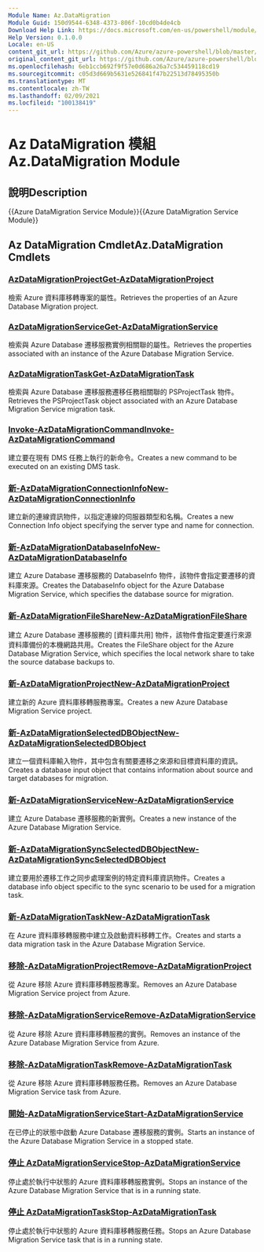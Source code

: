 ```yaml
---
Module Name: Az.DataMigration
Module Guid: 150d9544-6348-4373-806f-10cd0b4de4cb
Download Help Link: https://docs.microsoft.com/en-us/powershell/module/az.datamigration
Help Version: 0.1.0.0
Locale: en-US
content_git_url: https://github.com/Azure/azure-powershell/blob/master/src/DataMigration/DataMigration/help/Az.DataMigration.md
original_content_git_url: https://github.com/Azure/azure-powershell/blob/master/src/DataMigration/DataMigration/help/Az.DataMigration.md
ms.openlocfilehash: 6eb1ccb692f9f57e0d686a26a7c534459118cd19
ms.sourcegitcommit: c05d3d669b5631e526841f47b22513d78495350b
ms.translationtype: MT
ms.contentlocale: zh-TW
ms.lasthandoff: 02/09/2021
ms.locfileid: "100138419"
---
```

# <span data-ttu-id="91f7d-101">Az DataMigration 模組</span><span class="sxs-lookup"><span data-stu-id="91f7d-101">Az.DataMigration Module</span></span>
## <span data-ttu-id="91f7d-102">說明</span><span class="sxs-lookup"><span data-stu-id="91f7d-102">Description</span></span>
<span data-ttu-id="91f7d-103">{{Azure DataMigration Service Module}}</span><span class="sxs-lookup"><span data-stu-id="91f7d-103">{{Azure DataMigration Service Module}}</span></span>

## <span data-ttu-id="91f7d-104">Az DataMigration Cmdlet</span><span class="sxs-lookup"><span data-stu-id="91f7d-104">Az.DataMigration Cmdlets</span></span>
### [<span data-ttu-id="91f7d-105">AzDataMigrationProject</span><span class="sxs-lookup"><span data-stu-id="91f7d-105">Get-AzDataMigrationProject</span></span>](Get-AzDataMigrationProject.md)
<span data-ttu-id="91f7d-106">檢索 Azure 資料庫移轉專案的屬性。</span><span class="sxs-lookup"><span data-stu-id="91f7d-106">Retrieves the properties of an Azure Database Migration project.</span></span>

### [<span data-ttu-id="91f7d-107">AzDataMigrationService</span><span class="sxs-lookup"><span data-stu-id="91f7d-107">Get-AzDataMigrationService</span></span>](Get-AzDataMigrationService.md)
<span data-ttu-id="91f7d-108">檢索與 Azure Database 遷移服務實例相關聯的屬性。</span><span class="sxs-lookup"><span data-stu-id="91f7d-108">Retrieves the properties associated with an instance of the Azure Database Migration Service.</span></span> 

### [<span data-ttu-id="91f7d-109">AzDataMigrationTask</span><span class="sxs-lookup"><span data-stu-id="91f7d-109">Get-AzDataMigrationTask</span></span>](Get-AzDataMigrationTask.md)
<span data-ttu-id="91f7d-110">檢索與 Azure Database 遷移服務遷移任務相關聯的 PSProjectTask 物件。</span><span class="sxs-lookup"><span data-stu-id="91f7d-110">Retrieves the PSProjectTask object associated with an Azure Database Migration Service migration task.</span></span>

### [<span data-ttu-id="91f7d-111">Invoke-AzDataMigrationCommand</span><span class="sxs-lookup"><span data-stu-id="91f7d-111">Invoke-AzDataMigrationCommand</span></span>](Invoke-AzDataMigrationCommand.md)
<span data-ttu-id="91f7d-112">建立要在現有 DMS 任務上執行的新命令。</span><span class="sxs-lookup"><span data-stu-id="91f7d-112">Creates a new command to be executed on an existing DMS task.</span></span>

### [<span data-ttu-id="91f7d-113">新-AzDataMigrationConnectionInfo</span><span class="sxs-lookup"><span data-stu-id="91f7d-113">New-AzDataMigrationConnectionInfo</span></span>](New-AzDataMigrationConnectionInfo.md)
<span data-ttu-id="91f7d-114">建立新的連線資訊物件，以指定連線的伺服器類型和名稱。</span><span class="sxs-lookup"><span data-stu-id="91f7d-114">Creates a new Connection Info object specifying the server type and name for connection.</span></span>

### [<span data-ttu-id="91f7d-115">新-AzDataMigrationDatabaseInfo</span><span class="sxs-lookup"><span data-stu-id="91f7d-115">New-AzDataMigrationDatabaseInfo</span></span>](New-AzDataMigrationDatabaseInfo.md)
<span data-ttu-id="91f7d-116">建立 Azure Database 遷移服務的 DatabaseInfo 物件，該物件會指定要遷移的資料庫來源。</span><span class="sxs-lookup"><span data-stu-id="91f7d-116">Creates the DatabaseInfo object for the Azure Database Migration Service, which specifies the database source for migration.</span></span>

### [<span data-ttu-id="91f7d-117">新-AzDataMigrationFileShare</span><span class="sxs-lookup"><span data-stu-id="91f7d-117">New-AzDataMigrationFileShare</span></span>](New-AzDataMigrationFileShare.md)
<span data-ttu-id="91f7d-118">建立 Azure Database 遷移服務的 [資料庫共用] 物件，該物件會指定要進行來源資料庫備份的本機網路共用。</span><span class="sxs-lookup"><span data-stu-id="91f7d-118">Creates the FileShare object for the Azure Database Migration Service, which specifies the local network share to take the source database backups to.</span></span>

### [<span data-ttu-id="91f7d-119">新-AzDataMigrationProject</span><span class="sxs-lookup"><span data-stu-id="91f7d-119">New-AzDataMigrationProject</span></span>](New-AzDataMigrationProject.md)
<span data-ttu-id="91f7d-120">建立新的 Azure 資料庫移轉服務專案。</span><span class="sxs-lookup"><span data-stu-id="91f7d-120">Creates a new Azure Database Migration Service project.</span></span>

### [<span data-ttu-id="91f7d-121">新-AzDataMigrationSelectedDBObject</span><span class="sxs-lookup"><span data-stu-id="91f7d-121">New-AzDataMigrationSelectedDBObject</span></span>](New-AzDataMigrationSelectedDBObject.md)
<span data-ttu-id="91f7d-122">建立一個資料庫輸入物件，其中包含有關要遷移之來源和目標資料庫的資訊。</span><span class="sxs-lookup"><span data-stu-id="91f7d-122">Creates a database input object that contains information about source and target databases for migration.</span></span>

### [<span data-ttu-id="91f7d-123">新-AzDataMigrationService</span><span class="sxs-lookup"><span data-stu-id="91f7d-123">New-AzDataMigrationService</span></span>](New-AzDataMigrationService.md)
<span data-ttu-id="91f7d-124">建立 Azure Database 遷移服務的新實例。</span><span class="sxs-lookup"><span data-stu-id="91f7d-124">Creates a new instance of the Azure Database Migration Service.</span></span>

### [<span data-ttu-id="91f7d-125">新-AzDataMigrationSyncSelectedDBObject</span><span class="sxs-lookup"><span data-stu-id="91f7d-125">New-AzDataMigrationSyncSelectedDBObject</span></span>](New-AzDataMigrationSyncSelectedDBObject.md)
<span data-ttu-id="91f7d-126">建立要用於遷移工作之同步處理案例的特定資料庫資訊物件。</span><span class="sxs-lookup"><span data-stu-id="91f7d-126">Creates a database info object specific to the sync scenario to be used for a migration task.</span></span>

### [<span data-ttu-id="91f7d-127">新-AzDataMigrationTask</span><span class="sxs-lookup"><span data-stu-id="91f7d-127">New-AzDataMigrationTask</span></span>](New-AzDataMigrationTask.md)
<span data-ttu-id="91f7d-128">在 Azure 資料庫移轉服務中建立及啟動資料移轉工作。</span><span class="sxs-lookup"><span data-stu-id="91f7d-128">Creates and starts a data migration task in the Azure Database Migration Service.</span></span>

### [<span data-ttu-id="91f7d-129">移除-AzDataMigrationProject</span><span class="sxs-lookup"><span data-stu-id="91f7d-129">Remove-AzDataMigrationProject</span></span>](Remove-AzDataMigrationProject.md)
<span data-ttu-id="91f7d-130">從 Azure 移除 Azure 資料庫移轉服務專案。</span><span class="sxs-lookup"><span data-stu-id="91f7d-130">Removes an Azure Database Migration Service project from Azure.</span></span>

### [<span data-ttu-id="91f7d-131">移除-AzDataMigrationService</span><span class="sxs-lookup"><span data-stu-id="91f7d-131">Remove-AzDataMigrationService</span></span>](Remove-AzDataMigrationService.md)
<span data-ttu-id="91f7d-132">從 Azure 移除 Azure 資料庫移轉服務的實例。</span><span class="sxs-lookup"><span data-stu-id="91f7d-132">Removes an instance of the Azure Database Migration Service from Azure.</span></span>

### [<span data-ttu-id="91f7d-133">移除-AzDataMigrationTask</span><span class="sxs-lookup"><span data-stu-id="91f7d-133">Remove-AzDataMigrationTask</span></span>](Remove-AzDataMigrationTask.md)
<span data-ttu-id="91f7d-134">從 Azure 移除 Azure 資料庫移轉服務任務。</span><span class="sxs-lookup"><span data-stu-id="91f7d-134">Removes an Azure Database Migration Service task from Azure.</span></span>

### [<span data-ttu-id="91f7d-135">開始-AzDataMigrationService</span><span class="sxs-lookup"><span data-stu-id="91f7d-135">Start-AzDataMigrationService</span></span>](Start-AzDataMigrationService.md)
<span data-ttu-id="91f7d-136">在已停止的狀態中啟動 Azure Database 遷移服務的實例。</span><span class="sxs-lookup"><span data-stu-id="91f7d-136">Starts an instance of the Azure Database Migration Service in a stopped state.</span></span> 

### [<span data-ttu-id="91f7d-137">停止 AzDataMigrationService</span><span class="sxs-lookup"><span data-stu-id="91f7d-137">Stop-AzDataMigrationService</span></span>](Stop-AzDataMigrationService.md)
<span data-ttu-id="91f7d-138">停止處於執行中狀態的 Azure 資料庫移轉服務實例。</span><span class="sxs-lookup"><span data-stu-id="91f7d-138">Stops an instance of the Azure Database Migration Service that is in a running state.</span></span>

### [<span data-ttu-id="91f7d-139">停止 AzDataMigrationTask</span><span class="sxs-lookup"><span data-stu-id="91f7d-139">Stop-AzDataMigrationTask</span></span>](Stop-AzDataMigrationTask.md)
<span data-ttu-id="91f7d-140">停止處於執行中狀態的 Azure 資料庫移轉服務任務。</span><span class="sxs-lookup"><span data-stu-id="91f7d-140">Stops an  Azure Database Migration Service task that is in a running state.</span></span>

